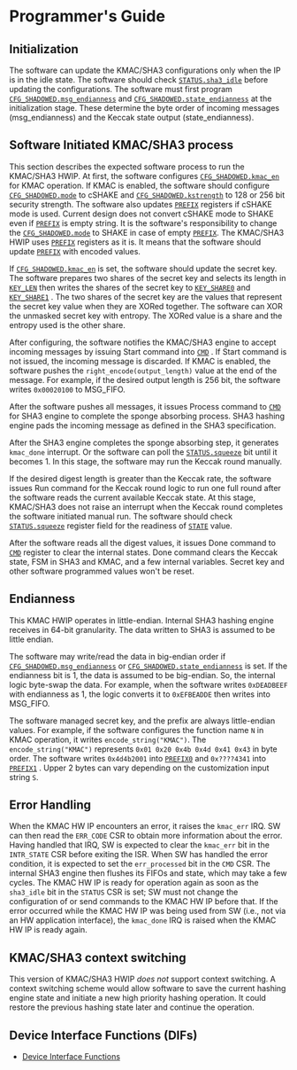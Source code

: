 # Programmer's Guide

## Initialization

The software can update the KMAC/SHA3 configurations only when the IP is in the idle state.
The software should check [`STATUS.sha3_idle`](registers.md#status) before updating the configurations.
The software must first program [`CFG_SHADOWED.msg_endianness`](registers.md#cfg_shadowed) and [`CFG_SHADOWED.state_endianness`](registers.md#cfg_shadowed) at the initialization stage.
These determine the byte order of incoming messages (msg_endianness) and the Keccak state output (state_endianness).

## Software Initiated KMAC/SHA3 process

This section describes the expected software process to run the KMAC/SHA3 HWIP.
At first, the software configures [`CFG_SHADOWED.kmac_en`](registers.md#cfg_shadowed) for KMAC operation.
If KMAC is enabled, the software should configure [`CFG_SHADOWED.mode`](registers.md#cfg_shadowed) to cSHAKE and [`CFG_SHADOWED.kstrength`](registers.md#cfg_shadowed) to 128 or 256 bit security strength.
The software also updates [`PREFIX`](registers.md#prefix) registers if cSHAKE mode is used.
Current design does not convert cSHAKE mode to SHAKE even if [`PREFIX`](registers.md#prefix) is empty string.
It is the software's responsibility to change the [`CFG_SHADOWED.mode`](registers.md#cfg_shadowed) to SHAKE in case of empty [`PREFIX`](registers.md#prefix).
The KMAC/SHA3 HWIP uses [`PREFIX`](registers.md#prefix) registers as it is.
It means that the software should update [`PREFIX`](registers.md#prefix) with encoded values.

If [`CFG_SHADOWED.kmac_en`](registers.md#cfg_shadowed) is set, the software should update the secret key.
The software prepares two shares of the secret key and selects its length in [`KEY_LEN`](registers.md#key_len) then writes the shares of the secret key to [`KEY_SHARE0`](registers.md#key_share0) and [`KEY_SHARE1`](registers.md#key_share1) .
The two shares of the secret key are the values that represent the secret key value when they are XORed together.
The software can XOR the unmasked secret key with entropy.
The XORed value is a share and the entropy used is the other share.

After configuring, the software notifies the KMAC/SHA3 engine to accept incoming messages by issuing Start command into [`CMD`](registers.md#cmd) .
If Start command is not issued, the incoming message is discarded.
If KMAC is enabled, the software pushes the `right_encode(output_length)` value at the end of the message.
For example, if the desired output length is 256 bit, the software writes `0x00020100` to MSG_FIFO.

After the software pushes all messages, it issues Process command to [`CMD`](registers.md#cmd) for SHA3 engine to complete the sponge absorbing process.
SHA3 hashing engine pads the incoming message as defined in the SHA3 specification.

After the SHA3 engine completes the sponge absorbing step, it generates `kmac_done` interrupt.
Or the software can poll the [`STATUS.squeeze`](registers.md#status) bit until it becomes 1.
In this stage, the software may run the Keccak round manually.

If the desired digest length is greater than the Keccak rate, the software issues Run command for the Keccak round logic to run one full round after the software reads the current available Keccak state.
At this stage, KMAC/SHA3 does not raise an interrupt when the Keccak round completes the software initiated manual run.
The software should check [`STATUS.squeeze`](registers.md#status) register field for the readiness of [`STATE`](registers.md#state) value.

After the software reads all the digest values, it issues Done command to [`CMD`](registers.md#cmd) register to clear the internal states.
Done command clears the Keccak state, FSM in SHA3 and KMAC, and a few internal variables.
Secret key and other software programmed values won't be reset.


## Endianness

This KMAC HWIP operates in little-endian.
Internal SHA3 hashing engine receives in 64-bit granularity.
The data written to SHA3 is assumed to be little endian.

The software may write/read the data in big-endian order if [`CFG_SHADOWED.msg_endianness`](registers.md#cfg_shadowed) or [`CFG_SHADOWED.state_endianness`](registers.md#cfg_shadowed) is set.
If the endianness bit is 1, the data is assumed to be big-endian.
So, the internal logic byte-swap the data.
For example, when the software writes `0xDEADBEEF` with endianness as 1, the logic converts it to `0xEFBEADDE` then writes into MSG_FIFO.

The software managed secret key, and the prefix are always little-endian values.
For example, if the software configures the function name `N` in KMAC operation, it writes `encode_string("KMAC")`.
The `encode_string("KMAC")` represents `0x01 0x20 0x4b 0x4d 0x41 0x43` in byte order.
The software writes `0x4d4b2001` into [`PREFIX0`](registers.md#prefix) and `0x????4341` into [`PREFIX1`](registers.md#prefix) .
Upper 2 bytes can vary depending on the customization input string `S`.


## Error Handling

When the KMAC HW IP encounters an error, it raises the `kmac_err` IRQ.
SW can then read the `ERR_CODE` CSR to obtain more information about the error.
Having handled that IRQ, SW is expected to clear the `kmac_err` bit in the `INTR_STATE` CSR before exiting the ISR.
When SW has handled the error condition, it is expected to set the `err_processed` bit in the `CMD` CSR.
The internal SHA3 engine then flushes its FIFOs and state, which may take a few cycles.
The KMAC HW IP is ready for operation again as soon as the `sha3_idle` bit in the `STATUS` CSR is set; SW must not change the configuration of or send commands to the KMAC HW IP before that.
If the error occurred while the KMAC HW IP was being used from SW (i.e., not via an HW application interface), the `kmac_done` IRQ is raised when the KMAC HW IP is ready again.


## KMAC/SHA3 context switching

This version of KMAC/SHA3 HWIP _does not_ support context switching.
A context switching scheme would allow software to save the current hashing engine state and initiate a new high priority hashing operation.
It could restore the previous hashing state later and continue the operation.

## Device Interface Functions (DIFs)

- [Device Interface Functions](../../../../sw/device/lib/dif/dif_kmac.h)

